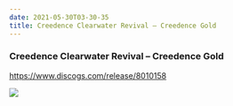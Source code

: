 ```yaml
---
date: 2021-05-30T03-30-35
title: Creedence Clearwater Revival – Creedence Gold
---
```

### Creedence Clearwater Revival – Creedence Gold
https://www.discogs.com/release/8010158

![](dayone-moment://64E8F23A94E44F4E961D3C6E9989D8EA)
